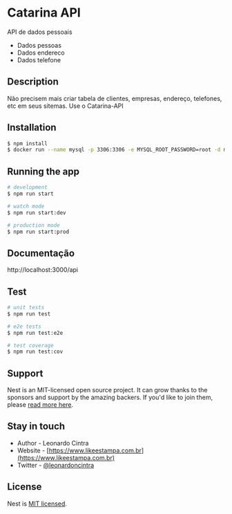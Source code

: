 # Catarina API
API de dados pessoais
- Dados pessoas
- Dados endereco
- Dados telefone


## Description

Não precisem mais criar tabela de clientes, empresas, endereço, telefones, etc em seus sitemas. Use o Catarina-API

## Installation

```bash
$ npm install
$ docker run --name mysql -p 3306:3306 -e MYSQL_ROOT_PASSWORD=root -d mysql
```

## Running the app

```bash
# development
$ npm run start

# watch mode
$ npm run start:dev

# production mode
$ npm run start:prod
```

## Documentação
http://localhost:3000/api

## Test

```bash
# unit tests
$ npm run test

# e2e tests
$ npm run test:e2e

# test coverage
$ npm run test:cov
```

## Support

Nest is an MIT-licensed open source project. It can grow thanks to the sponsors and support by the amazing backers. If you'd like to join them, please [read more here](https://docs.nestjs.com/support).

## Stay in touch

- Author - Leonardo Cintra
- Website - [https://www.likeestampa.com.br](https://www.likeestampa.com.br)
- Twitter - [@leonardoncintra](https://twitter.com/leonardoncintra)

## License

Nest is [MIT licensed](LICENSE).
